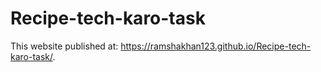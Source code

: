 # Recipe-tech-karo-task
This website published at:  https://ramshakhan123.github.io/Recipe-tech-karo-task/.
